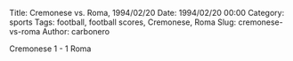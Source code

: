 Title: Cremonese vs. Roma, 1994/02/20
Date: 1994/02/20 00:00
Category: sports
Tags: football, football scores, Cremonese, Roma
Slug: cremonese-vs-roma
Author: carbonero


Cremonese 1 - 1 Roma
